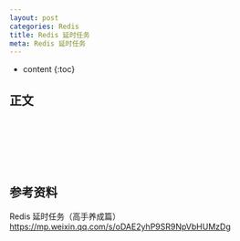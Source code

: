 ```yaml
---
layout: post
categories: Redis
title: Redis 延时任务
meta: Redis 延时任务
---
```

* content
{:toc}

## 正文




<br/><br/><br/><br/><br/>
## 参考资料

Redis 延时任务（高手养成篇） <https://mp.weixin.qq.com/s/oDAE2yhP9SR9NpVbHUMzDg>
